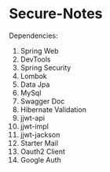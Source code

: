 # Secure-Notes

Dependencies:

1) Spring Web
2) DevTools
3) Spring Security
4) Lombok
5) Data Jpa
6) MySql
7) Swagger Doc
8) Hibernate Validation
9) jjwt-api
10) jjwt-impl
11) jjwt-jackson
12) Starter Mail
13) Oauth2 Client
14) Google Auth